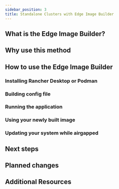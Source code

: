 ```yaml
---
sidebar_position: 3
title: Standalone Clusters with Edge Image Builder
---
```


## What is the Edge Image Builder?

## Why use this method

## How to use the Edge Image Builder

### Installing Rancher Desktop or Podman 

### Building config file

### Running the application

### Using your newly built image

### Updating your system while airgapped

## Next steps

## Planned changes

## Additional Resources

